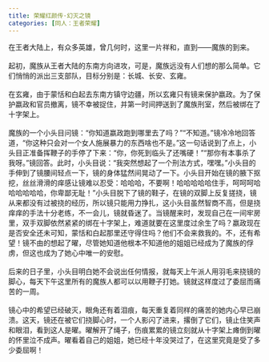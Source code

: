 ```yaml
---
title: 荣耀红颜传·幻灭之镜
categories: [同人：王者荣耀]
---
```


在王者大陆上，有众多英雄，曾几何时，这里一片祥和，直到——魔族的到来。<br><br>起初，魔族从王者大陆的东南方向进攻，可是，魔族远没有人们想的那么简单。它们悄悄的派出三支部队，目标分别是：长城、长安、玄雍。<br><br>在玄雍，由于蒙恬和白起去东南方镇守边疆，所以玄雍只有镜来保护嬴政。为了保护嬴政和官员撤离，镜不幸被捉住，并第一时间押送到了魔族刑室，然后被绑在了十字架上。<br><br>魔族的一个小头目问镜：“你知道嬴政跑到哪里去了吗？”“不知道。”镜冷冷地回答道，“你这种只会对一个女人施展暴力的东西啥也不是。”这一句话说到了点上，小头目正准备挥鞭子的手停了下来：“你，你死到临头了还嘴硬！”“那你有本事杀了我呀。”镜回答。此时，小头目说：“我突然想起了一个刑法方式，嘿嘿。”小头目的手伸到了镜腰间轻点一下，镜的身体猛然间晃动了一下。小头目开始在镜的腋下抠挖，丝丝滑滑的痒感让镜难以忍受：哈哈哈，不要啊！哈哈哈哈哈住手，呵呵呵哈哈哈哈哈哈，你卑鄙无耻！”小头目脱下了镜的鞋子，在镜的双脚上反复搓挠，镜从来都没有过被挠的经历，所以镜只能用力挣扎，这小头目虽然智商不高，但是挠痒痒的手法十分老练，不一会儿，镜就昏迷了。当镜醒来时，发现自己在一间牢房里，双手双脚依然紧紧的绑在十字架上，难道就要在这里度过余生了吗？嬴政现在是否安全还未可知，蒙恬和白起那里还守得住吗？他们不会来救我的。不，还有希望！镜不由的想起了曜，尽管她知道他根本不知道他的姐姐已经成为了魔族的俘虏，但这也成为了她心中唯一的安慰。<br><br>后来的日子里，小头目明白她不会说出任何情报，就每天上午派人用羽毛来挠镜的脚心，每天下午这里所有的魔族人都可以以用鞭子打她。镜就这样度过了委屈而痛苦的一周。<br><br>镜心中的希望已经破灭，眼角还有着泪痕，每天重复着同样的痛苦的她内心早已崩溃。这天，镜还在被它们挠脚心时，一个人影闪了进来，撂倒了它们，镜止住笑声和眼泪，看到这人是曜。曜解开了绳子，伤痕累累的镜立刻就从十字架上瘫倒到曜的怀里泣不成声。曜看着自己的姐姐，她已经十年没哭过了，在这里究竟是受了多少委屈啊！